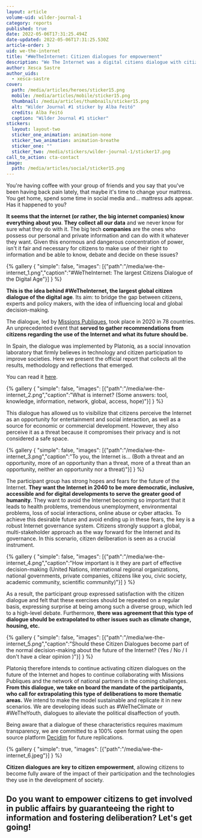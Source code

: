 ```yaml
---
layout: article
volume-uid: wilder-journal-1
category: reports
published: true
date: 2022-05-06T17:31:25.494Z
date-updated: 2022-05-06T17:31:25.530Z
article-order: 3
uid: we-the-internet
title: "#WeTheInternet: Citizen dialogues for empowerment"
description: "We The Internet was a digital citiens dialogue with citizens, specialists and policy-makers with the goal of influencing local and global decision-making."
author: Xesca Sastre
author_uids:
  - xesca-sastre
cover:
  path: /media/articles/heroes/sticker15.png
  mobile: /media/articles/mobile/sticker15.png
  thumbnail: /media/articles/thumbnails/sticker15.png
  alt: "Wilder Journal #1 sticker by Alba Feitó"
  credits: Alba Feitó
  caption: "Wilder Journal #1 sticker"
stickers:
  layout: layout-two
  sticker_one_animation: animation-none
  sticker_two_animation: animation-breathe
  sticker_one: ""
  sticker_two: /media/stickers/wilder-journal-1/sticker17.png
call_to_action: cta-contact
image:
  path: /media/articles/social/sticker15.png
---
```

You're having coffee with your group of friends and you say that you've been having back pain lately, that maybe it's time to change your mattress. You get home, spend some time in social media and... mattress ads appear. Has it happened to you?

**It seems that the internet (or rather, the big internet companies) know everything about you**. **They collect all our data** and we never know for sure what they do with it. The big tech **companies** are the ones who possess our personal and private information and can do with it whatever they want. Given this enormous and dangerous concentration of power, isn't it fair and necessary for citizens to make use of their right to information and be able to know, debate and decide on these issues?

{% gallery { "simple": false, "images": [{"path":"/media/we-the-internet_1.png","caption":"#WeTheInternet: The largest Citizens Dialogue of the Digital Age"}] } %}

**This is the idea behind #WeTheInternet, the largest global citizen dialogue of the digital age**. Its aim: to bridge the gap between citizens, experts and policy makers, with the idea of influencing local and global decision-making.

The dialogue, led by [Missions Publiques](https://missionspubliques.org/?lang=en), took place in 2020 in 78 countries. An unprecedented event that **served to gather recommendations from citizens regarding the use of the Internet and what its future should be.**

In Spain, the dialogue was implemented by Platoniq, as a social innovation laboratory that firmly believes in technology and citizen participation to improve societies. Here we present the official report that collects all the results, methodology and reflections that emerged.

You can read it [here](https://es.scribd.com/document/573096337/WTI-report-EN-v1-1).

{% gallery { "simple": false, "images": [{"path":"/media/we-the-internet_2.png","caption":"What is internet? (Some answers: tool, knowledge, information, network, global, access, hope)"}] } %}

This dialogue has allowed us to visibilize that citizens perceive the Internet as an opportunity for entertainment and social interaction, as well as a source for economic or commercial development. However, they also perceive it as a threat because it compromises their privacy and is not considered a safe space.

{% gallery { "simple": false, "images": [{"path":"/media/we-the-internet_3.png","caption":"To you, the Internet is... (Both a threat and an opportunity, more of an opportunity than a threat, more of a threat than an opportunity, neither an opportunity nor a threat)"}] } %}

The participant group has strong hopes and fears for the future of the Internet. **They want the Internet in 2040 to be more democratic, inclusive, accessible and for digital developments to serve the greater good of humanity.** They want to avoid the Internet becoming so important that it leads to health problems, tremendous unemployment, environmental problems, loss of social interactions, online abuse or cyber attacks. To achieve this desirable future and avoid ending up in these fears, the key is a robust Internet governance system. Citizens strongly support a global, multi-stakeholder approach as the way forward for the Internet and its governance. In this scenario, citizen deliberation is seen as a crucial instrument.

{% gallery { "simple": false, "images": [{"path":"/media/we-the-internet_4.png","caption":"How important is it they are part of effective decision-making (United Nations, international regional organizations, national governments, private companies, citizens like you, civic society, academic community, scientific community)"}] } %}

As a result, the participant group expressed satisfaction with the citizen dialogue and felt that these exercises should be repeated on a regular basis, expressing surprise at being among such a diverse group, which led to a high-level debate. Furthermore, **there was agreement that this type of dialogue should be extrapolated to other issues such as climate change, housing, etc.**

{% gallery { "simple": false, "images": [{"path":"/media/we-the-internet_5.png","caption":"Should these Citizen Dialogues become part of the normal decision-making about the future of the Internet? (Yes / No / I don't have a clear opinion )"}] } %}

Platoniq therefore intends to continue activating citizen dialogues on the future of the Internet and hopes to continue collaborating with Missions Publiques and the network of national partners in the coming challenges. **From this dialogue, we take on board the mandate of the participants, who call for extrapolating this type of deliberations to more thematic areas.** We intend to make the model sustainable and replicate it in new scenarios. We are developing ideas such as #WeTheClimate or #WeTheYouth, dialogues to alleviate the political disaffection of youth.

Being aware that a dialogue of these characteristics requires maximum transparency, we are committed to a 100% open format using the open source platform [Decidim](https://decidim.org/) for future replications.

{% gallery { "simple": true, "images": [{"path":"/media/we-the-internet_6.jpeg"}] } %}

**Citizen dialogues are key to citizen empowerment**, allowing citizens to become fully aware of the impact of their participation and the technologies they use in the development of society.

## **Do you want to empower citizens** to get involved in public affairs by guaranteeing the right to information and fostering deliberation? **Let's get going!**
